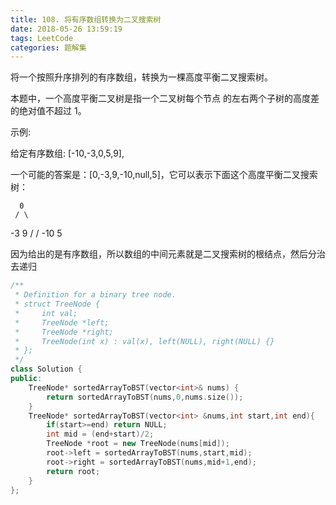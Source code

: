 ```yaml
---
title: 108. 将有序数组转换为二叉搜索树
date: 2018-05-26 13:59:19
tags: LeetCode
categories: 题解集
---
```


将一个按照升序排列的有序数组，转换为一棵高度平衡二叉搜索树。

本题中，一个高度平衡二叉树是指一个二叉树每个节点 的左右两个子树的高度差的绝对值不超过 1。

示例:

给定有序数组: [-10,-3,0,5,9],

一个可能的答案是：[0,-3,9,-10,null,5]，它可以表示下面这个高度平衡二叉搜索树：

      0
     / \
   -3   9
   /   /
 -10  5
 
因为给出的是有序数组，所以数组的中间元素就是二叉搜索树的根结点，然后分治去递归
```cpp
/**
 * Definition for a binary tree node.
 * struct TreeNode {
 *     int val;
 *     TreeNode *left;
 *     TreeNode *right;
 *     TreeNode(int x) : val(x), left(NULL), right(NULL) {}
 * };
 */
class Solution {
public:
    TreeNode* sortedArrayToBST(vector<int>& nums) {
        return sortedArrayToBST(nums,0,nums.size());
    }
    TreeNode* sortedArrayToBST(vector<int> &nums,int start,int end){
        if(start>=end) return NULL;
        int mid = (end+start)/2;
        TreeNode *root = new TreeNode(nums[mid]);
        root->left = sortedArrayToBST(nums,start,mid);
        root->right = sortedArrayToBST(nums,mid+1,end);
        return root;
    }
};
```